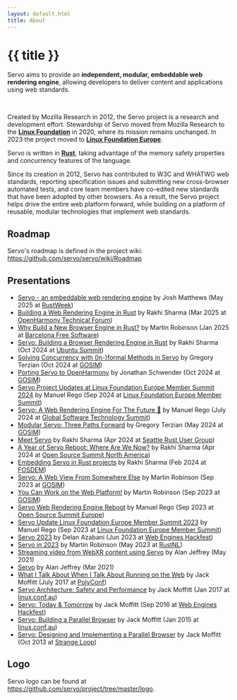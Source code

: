 ```yaml
---
layout: default.html
title: About
---
```


<div class="inner-container subpage-content">

<h1>{{ title }}</h1>
  <p class="subtitle">
    Servo aims to provide an <strong>independent, modular, embeddable web rendering engine</strong>, allowing developers to deliver content and applications using web standards.
  </p>
<br>

Created by Mozilla Research in 2012, the Servo project is a research and development effort. Stewardship of Servo moved from Mozilla Research to the [**Linux Foundation**](https://www.linuxfoundation.org/) in 2020, where its mission remains unchanged. In 2023 the project moved to [**Linux Foundation Europe**](https://linuxfoundation.eu/).

Servo is written in [**Rust**](https://www.rust-lang.org/), taking advantage of the memory safety properties and concurrency features of the language.

Since its creation in 2012, Servo has contributed to W3C and WHATWG web standards, reporting specification issues and submitting new cross-browser automated tests, and core team members have co-edited new standards that have been adopted by other browsers. As a result, the Servo project helps drive the entire web platform forward, while building on a platform of reusable, modular technologies that implement web standards.

## Roadmap

Servo's roadmap is defined in the project wiki: <https://github.com/servo/servo/wiki/Roadmap>

## Presentations

* [Servo - an embeddable web rendering engine](https://www.youtube.com/watch?v=rd4Qe05Ou1A) by Josh Matthews (May 2025 at [RustWeek](https://rustweek.org/))
* [Building a Web Rendering Engine in Rust](https://servo.org/slides/2025-03-31-open-harmony) by Rakhi Sharma (Mar 2025 at [OpenHarmony Technical Forum](https://www.meetup.com/openharmony-community/events/306394389/))
* [Why Build a New Browser Engine in Rust?](https://www.youtube.com/watch?v=s0MIHKv45C0) by Martin Robinson (Jan 2025 at [Barcelona Free Software](https://meetu.ps/e/NKqfz/mXgxF/i))
* [Servo: Building a Browser Rendering Engine in Rust](https://www.youtube.com/watch?v=fp5n7CSvALA) by Rakhi Sharma (Oct 2024 at [Ubuntu Summit](https://ubuntu.com/summit))
* [Solving Concurrency with (In-)formal Methods in Servo](https://www.youtube.com/watch?v=1c9sHaEXQak) by Gregory Terzian (Oct 2024 at [GOSIM](https://gosim.org/))
* [Porting Servo to OpenHarmony](https://www.youtube.com/watch?v=gpz088cxDcI) by Jonathan Schwender (Oct 2024 at [GOSIM](https://gosim.org/))
* [Servo Project Updates at Linux Foundation Europe Member Summit 2024](https://www.youtube.com/watch?v=NHa4LPpWRh8&t=1351s) by Manuel Rego (Sep 2024 at [Linux Foundation Europe Member Summit](https://events.linuxfoundation.org/lf-europe-member-summit/))
* [Servo: A Web Rendering Engine For The Future 🔮](https://www.youtube.com/watch?v=SamA5Oz-G5w) by Manuel Rego (July 2024 at [Global Software Technology Summit](https://www.youtube.com/watch?v=SamA5Oz-G5w))
* [Modular Servo: Three Paths Forward](https://www.youtube.com/watch?v=EA_1jxzR85M) by Gregory Terzian (May 2024 at [GOSIM](https://gosim.org/))
* [Meet Servo](https://servo.org/slides/2024-04-16-seattle-rust-user-group/) by Rakhi Sharma (Apr 2024 at [Seattle Rust User Group](https://www.meetup.com/join-srug/events/299908469/))
* [A Year of Servo Reboot: Where Are We Now?](https://youtu.be/RdtlD_7JAs8) by Rakhi Sharma (Apr 2024 at [Open Source Summit North America](https://events.linuxfoundation.org/open-source-summit-north-america/))
* [Embedding Servo in Rust projects](https://fosdem.org/2024/schedule/event/fosdem-2024-2321-embedding-servo-in-rust-projects/) by Rakhi Sharma (Feb 2024 at [FOSDEM](https://fosdem.org/2025/))
* [Servo: A Web View From Somewhere Else](https://www.youtube.com/watch?v=lx70W83Bxtc) by Martin Robinson (Sep 2023 at [GOSIM](https://gosim.org/))
* [You Can Work on the Web Platform!](https://youtu.be/RugzThWcjn4) by Martin Robinson (Sep 2023 at [GOSIM](https://gosim.org/))
* [Servo Web Rendering Engine Reboot](https://youtu.be/9lkIX5ryZZ4) by Manuel Rego (Sep 2023 at [Open Source Summit Europe](https://events.linuxfoundation.org/open-source-summit-europe/))
* [Servo Update Linux Foundation Europe Member Summit 2023](https://youtu.be/J4qedc-0pjs?si=_LKCgZrrUTpM4mn7&t=2356) by Manuel Rego (Sep 2023 at [Linux Foundation Europe Member Summit](https://events.linuxfoundation.org/lf-europe-member-summit/))
* [Servo 2023](https://www.youtube.com/watch?v=pfk8s5OD99A) by Delan Azabani (Jun 2023 at [Web Engines Hackfest](https://webengineshackfest.org/))
* [Servo in 2023](https://www.youtube.com/watch?v=IdHvHoAO5oo) by Martin Robinson (May 2023 at [RustNL](https://rustnl.org/))
* [Streaming video from WebXR content using Servo](https://www.youtube.com/watch?v=rAWeW6Q5Cuw) by Alan Jeffrey (May 2021)
* [Servo](https://www.youtube.com/watch?v=epEQ-9VAY_4) by Alan Jeffrey (Mar 2021)
* [What I Talk About When I Talk About Running on the Web](https://www.youtube.com/watch?v=M6uUB-gawRs) by Jack Moffitt (July 2017 at [PolyConf](https://polyconf.com/))
* [Servo Architecture: Safety and Performance](https://www.youtube.com/watch?v=an5abNFba4Q) by Jack Moffitt (Jan 2017 at [linux.conf.au](https://linux.conf.au/))
* [Servo: Today & Tomorrow](https://www.youtube.com/watch?v=UGl9VVIOo3E) by Jack Moffitt (Sep 2016 at [Web Engines Hackfest](https://webengineshackfest.org/))
* [Servo: Building a Parallel Browser](https://www.youtube.com/watch?v=7q9vIMXSTzc) by Jack Moffitt (Jan 2015 at [linux.conf.au](https://linux.conf.au/))
* [Servo: Designing and Implementing a Parallel Browser](https://www.youtube.com/watch?v=67QP8t-89VM) by Jack Moffitt (Oct 2013 at [Strange Loop](https://www.thestrangeloop.com/))

## Logo

Servo logo can be found at <https://github.com/servo/project/tree/master/logo>.

</div>